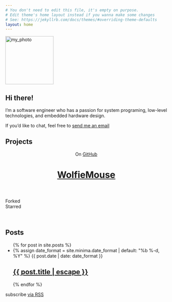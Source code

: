 ```yaml
---
# You don't need to edit this file, it's empty on purpose.
# Edit theme's home layout instead if you wanna make some changes
# See: https://jekyllrb.com/docs/themes/#overriding-theme-defaults
layout: home
---
```


<div class="intro-col-wrapper">
    <div class="intro-col intro-col-1">
        <img src="{{ "/assets/my_photo.png" }}" alt="my_photo" height="150px">
    </div>
    <div class="intro-col intro-col-2">
        <h2 id="hi-there">Hi there!</h2>
        <p>I’m a software engineer who has a passion for system programing, low-level technologies, and embedded hardware design.</p>
        <p>If you’d like to chat, feel free to <a href="mailto:{{ site.email }}">send me an email</a></p>
    </div>
</div>

## Projects

<div class="card" data-gh-project="kbumsik/WolfieMouse">
  <header class="card-header">
    <p class="card-suptitle">On <a href="https://github.com/kbumsik/WolfieMouse" title="View on GitHub">GitHub</a></p>
    <h1 class="card-title"><a href="https://github.com/kbumsik/WolfieMouse" title="View more">WolfieMouse</a></h1>
  </header>
  <div class="card-body">
    <dl class="card-details">
      <dt>Forked</dt>
      <dd class="fork"><a href="https://github.com/kbumsik/WolfieMouse/fork" title="View fork details"><!-- Fork count via javascript --></a></dd>
      <dt>Starred</dt>
      <dd class="star"><a href="https://github.com/kbumsik/WolfieMouse/stargazers" title="View fork details"><!-- Stargazers count via javascript --></a></dd>
    </dl>
  </div>
</div>
<br/>

## Posts

<ul class="post-list">
  {% for post in site.posts %}
    <li>
      {% assign date_format = site.minima.date_format | default: "%b %-d, %Y" %}
      <span class="post-meta">{{ post.date | date: date_format }}</span>
      <h2>
        <a class="post-link" href="{{ post.url | relative_url }}">{{ post.title | escape }}</a>
      </h2>
    </li>
  {% endfor %}
</ul>
<p class="rss-subscribe">subscribe <a href="{{ "/feed.xml" | relative_url }}">via RSS</a></p>

